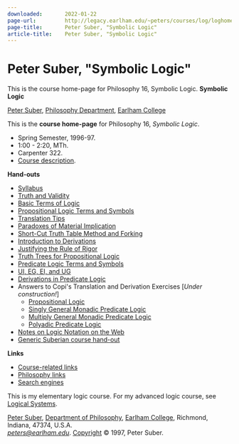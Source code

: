 ```yaml
---
downloaded:       2022-01-22
page-url:         http://legacy.earlham.edu/~peters/courses/log/loghome.htm
page-title:       Peter Suber, "Symbolic Logic"
article-title:    Peter Suber, "Symbolic Logic"
---
```

# Peter Suber, "Symbolic Logic"

This is the course home-page for Philosophy 16, Symbolic Logic.
**Symbolic Logic**

[Peter Suber][1], [Philosophy Department][2], [Earlham College][3]

This is the **course home-page** for Philosophy 16, *Symbolic Logic*.

-   Spring Semester, 1996-97.
-   1:00 - 2:20, MTh.
-   Carpenter 322.
-   [Course description][4].

**Hand-outs**

-   [Syllabus][5]
-   [Truth and Validity][6]
-   [Basic Terms of Logic][7]
-   [Propositional Logic Terms and Symbols][8]
-   [Translation Tips][9]
-   [Paradoxes of Material Implication][10]
-   [Short-Cut Truth Table Method and Forking][11]
-   [Introduction to Derivations][12]
-   [Justifying the Rule of Rigor][13]
-   [Truth Trees for Propositional Logic][14]
-   [Predicate Logic Terms and Symbols][15]
-   [UI, EG, EI, and UG][16]
-   [Derivations in Predicate Logic][17]
-   Answers to Copi's Translation and Derivation Exercises \[*Under construction!*\]
    -   [Propositional Logic][18]
    -   [Singly General Monadic Predicate Logic][19]
    -   [Multiply General Monadic Predicate Logic][20]
    -   [Polyadic Predicate Logic][21]
-   [Notes on Logic Notation on the Web][22]
-   [Generic Suberian course hand-out][23]

**Links**

-   [Course-related links][24]
-   [Philosophy links][25]
-   [Search engines][26]

This is my elementary logic course. For my advanced logic course, see [Logical Systems][27].

[][28] [Peter Suber][29], [Department of Philosophy][30], [Earlham College][31], Richmond, Indiana, 47374, U.S.A.  
[*peters@earlham.edu*][32]. [Copyright][33] © 1997, Peter Suber.

[1]: http://legacy.earlham.edu/~peters/hometoc.htm
[2]: http://www.earlham.edu/~phil/index.htm
[3]: http://www.earlham.edu/
[4]: http://www.earlham.edu/departments/philosophy/catalog.htm#philo16
[5]: http://legacy.earlham.edu/~peters/courses/log/syl-log.htm
[6]: http://legacy.earlham.edu/~peters/courses/log/tru-val.htm
[7]: http://legacy.earlham.edu/~peters/courses/log/terms1.htm
[8]: http://legacy.earlham.edu/~peters/courses/log/terms2.htm
[9]: http://legacy.earlham.edu/~peters/courses/log/transtip.htm
[10]: http://legacy.earlham.edu/~peters/courses/log/mat-imp.htm
[11]: http://legacy.earlham.edu/~peters/courses/log/forking.htm
[12]: http://legacy.earlham.edu/~peters/courses/log/deriv.htm
[13]: http://legacy.earlham.edu/~peters/courses/log/rigor.htm
[14]: http://legacy.earlham.edu/~peters/courses/log/treeprop.htm
[15]: http://legacy.earlham.edu/~peters/courses/log/terms3.htm
[16]: http://legacy.earlham.edu/~peters/courses/log/ei-ug.htm
[17]: http://legacy.earlham.edu/~peters/courses/log/deriv2.htm
[18]: http://legacy.earlham.edu/~peters/courses/log/answers1.htm
[19]: http://legacy.earlham.edu/~peters/courses/log/answers2.htm
[20]: http://legacy.earlham.edu/~peters/courses/log/answers3.htm
[21]: http://legacy.earlham.edu/~peters/courses/log/answers4.htm
[22]: http://www.earlham.edu/~peters/writing/logicsym.htm
[23]: http://legacy.earlham.edu/~peters/courses/generic.htm
[24]: http://legacy.earlham.edu/~peters/courses/log/loglinks.htm
[25]: http://www.earlham.edu/~peters/philinks.htm
[26]: http://www.earlham.edu/departments/philosophy/search.htm
[27]: http://www.earlham.edu/~peters/courses/logsys/lshome.htm
[28]: http://www.eff.org/blueribbon.html
[29]: http://legacy.earlham.edu/~peters/hometoc.htm
[30]: http://www.earlham.edu/~phil/index.htm
[31]: http://www.earlham.edu/
[32]: mailto:peters@earlham.edu
[33]: http://legacy.earlham.edu/~peters/copyrite.htm
